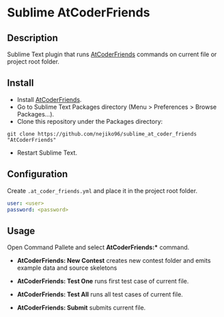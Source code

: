 # Sublime AtCoderFriends

## Description

Sublime Text plugin that runs [AtCoderFriends](https://github.com/nejiko96/at_coder_friends) commands on current file or project root folder.

## Install

- Install [AtCoderFriends](https://github.com/nejiko96/at_coder_friends).
- Go to Sublime Text Packages directory (Menu > Preferences > Browse Packages...).
- Clone this repository under the Packages directory:
```
git clone https://github.com/nejiko96/sublime_at_coder_friends "AtCoderFriends"
```
- Restart Sublime Text.

## Configuration

Create ```.at_coder_friends.yml``` and place it in the project root folder.

```yaml
user: <user>
password: <password>
```

## Usage

Open Command Pallete and select __AtCoderFriends:*__ command.

- **AtCoderFriends: New Contest** creates new contest folder and emits example data and source skeletons

- **AtCoderFriends: Test One** runs first test case of current file.

- **AtCoderFriends: Test All** runs all test cases of current file.

- **AtCoderFriends: Submit** submits current file.
